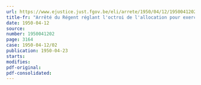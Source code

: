 ```yaml
---
url: https://www.ejustice.just.fgov.be/eli/arrete/1950/04/12/1950041202/justel
title-fr: "Arrêté du Régent réglant l'octroi de l'allocation pour exercice de fonctions supérieures"
date: 1950-04-12
source:
number: 1950041202
page: 3164
case: 1950-04-12/02
publication: 1950-04-23
starts:
modifies:
pdf-original:
pdf-consolidated:
---
```


